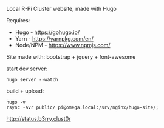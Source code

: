 Local R-Pi Cluster website, made with Hugo

Requires:
* Hugo - https://gohugo.io/
* Yarn - https://yarnpkg.com/en/
* Node/NPM - https://www.npmjs.com/

Site made with: bootstrap + jquery + font-awesome

start dev server:

```
hugo server --watch
```

build + upload:

```
hugo -v
rsync -avr public/ pi@omega.local:/srv/nginx/hugo-site/;
```

http://status.b3rry.clust0r
